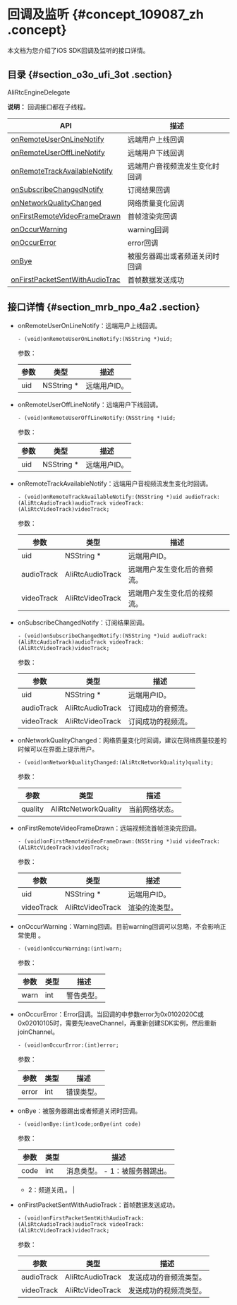 # 回调及监听 {#concept_109087_zh .concept}

本文档为您介绍了iOS SDK回调及监听的接口详情。

## 目录 {#section_o3o_ufi_3ot .section}

AliRtcEngineDelegate

**说明：** 回调接口都在子线程。

|API|描述|
|---|--|
|[onRemoteUserOnLineNotify](#)|远端用户上线回调|
|[onRemoteUserOffLineNotify](#)|远端用户下线回调|
|[onRemoteTrackAvailableNotify](#)|远端用户音视频流发生变化时回调|
|[onSubscribeChangedNotify](#)|订阅结果回调|
|[onNetworkQualityChanged](#)|网络质量变化回调|
|[onFirstRemoteVideoFrameDrawn](#)|首帧渲染完回调|
|[onOccurWarning](#)|warning回调|
|[onOccurError](#)|error回调|
|[onBye](#)|被服务器踢出或者频道关闭时回调|
|[onFirstPacketSentWithAudioTrac](#)|首帧数据发送成功|

## 接口详情 {#section_mrb_npo_4a2 .section}

-   onRemoteUserOnLineNotify：远端用户上线回调。

    ``` {#codeblock_uej_xbo_070 .lanuage-c}
    - (void)onRemoteUserOnLineNotify:(NSString *)uid;          
    ```

    参数：

    |参数|类型|描述|
    |--|--|--|
    |uid|NSString \*|远端用户ID。|

-   onRemoteUserOffLineNotify：远端用户下线回调。

    ``` {#codeblock_1il_d48_c7k .lanuage-c}
    - (void)onRemoteUserOffLineNotify:(NSString *)uid;         
    ```

    参数：

    |参数|类型|描述|
    |--|--|--|
    |uid|NSString \*|远端用户ID。|

-   onRemoteTrackAvailableNotify：远端用户音视频流发生变化时回调。

    ``` {#codeblock_3bb_aft_djh .lanuage-c}
    - (void)onRemoteTrackAvailableNotify:(NSString *)uid audioTrack:(AliRtcAudioTrack)audioTrack videoTrack:(AliRtcVideoTrack)videoTrack;              
    ```

    参数：

    |参数|类型|描述|
    |--|--|--|
    |uid|NSString \*|远端用户ID。|
    |audioTrack|AliRtcAudioTrack|远端用户发生变化后的音频流。|
    |videoTrack|AliRtcVideoTrack|远端用户发生变化后的视频流。|

-   onSubscribeChangedNotify：订阅结果回调。

    ``` {#codeblock_tr5_s8j_wsx .lanuage-c}
    - (void)onSubscribeChangedNotify:(NSString *)uid audioTrack:(AliRtcAudioTrack)audioTrack videoTrack:(AliRtcVideoTrack)videoTrack;                   
    ```

    参数：

    |参数|类型|描述|
    |--|--|--|
    |uid|NSString \*|远端用户ID。|
    |audioTrack|AliRtcAudioTrack|订阅成功的音频流。|
    |videoTrack|AliRtcVideoTrack|订阅成功的视频流。|

-   onNetworkQualityChanged：网络质量变化时回调，建议在网络质量较差的时候可以在界面上提示用户。

    ``` {#codeblock_hvc_ac9_1ew .lanuage-c}
    - (void)onNetworkQualityChanged:(AliRtcNetworkQuality)quality;
    ```

    参数：

    |参数|类型|描述|
    |--|--|--|
    |quality|AliRtcNetworkQuality|当前网络状态。|

-   onFirstRemoteVideoFrameDrawn：远端视频流首帧渲染完回调。

    ``` {#codeblock_cnx_2tb_z20 .lanuage-c}
    - (void)onFirstRemoteVideoFrameDrawn:(NSString *)uid videoTrack:(AliRtcVideoTrack)videoTrack;
    ```

    参数：

    |参数|类型|描述|
    |--|--|--|
    |uid|NSString \*|远端用户ID。|
    |videoTrack|AliRtcVideoTrack|渲染的流类型。|

-   onOccurWarning：Warning回调。目前warning回调可以忽略，不会影响正常使用 。

    ``` {#codeblock_h26_jk7_b99 .lanuage-c}
    - (void)onOccurWarning:(int)warn;
    ```

    参数：

    |参数|类型|描述|
    |--|--|--|
    |warn|int|警告类型。|

-   onOccurError：Error回调。当回调的中参数error为0x0102020C或0x02010105时，需要先leaveChannel，再重新创建SDK实例，然后重新joinChannel。

    ``` {#codeblock_3bc_f4a_puh .lanuage-c}
    - (void)onOccurError:(int)error;
    ```

    参数：

    |参数|类型|描述|
    |--|--|--|
    |error|int|错误类型。|

-   onBye：被服务器踢出或者频道关闭时回调。

    ``` {#codeblock_fgv_2rm_o9s .lanuage-c}
    - (void)onBye:(int)code;onBye(int code)          
    ```

    参数：

    |参数|类型|描述|
    |--|--|--|
    |code|int|消息类型。     -   1：被服务器踢出。
    -   2：频道关闭,。
 |

-   onFirstPacketSentWithAudioTrack：首帧数据发送成功。

    ``` {#codeblock_ysn_70f_4sq .lanuage-c}
    - (void)onFirstPacketSentWithAudioTrack:(AliRtcAudioTrack)audioTrack videoTrack:(AliRtcVideoTrack)videoTrack;
    ```

    参数：

    |参数|类型|描述|
    |--|--|--|
    |audioTrack|AliRtcAudioTrack|发送成功的音频流类型。|
    |videoTrack|AliRtcVideoTrack|发送成功的视频流类型。|


